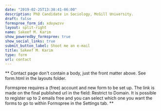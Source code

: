 ```yaml
---
date: "2019-02-25T13:38:41-06:00"
description: PhD Candidate in Sociology, McGill University.
draft: false
formspree_form_id: xdoywzvv
layout: split-right
name: Sakeef M. Karim
show_poweredby_formspree: true
show_social_links: true
submit_button_label: Shoot me an e-mail
title: Sakeef M. Karim
type: form
url: contact
---
```


** Contact page don't contain a body, just the front matter above.
See form.html in the layouts folder.

Formspree requires a (free) account and new form to be set up. The link is made on the final published url in the field: Restrict to Domain. It is possible to register up to 2 emails free and you can select which one you want the forms to go to within Formspree in the Settings tab.
**
